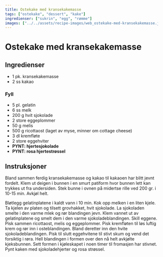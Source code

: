 ```yaml
---
title: Ostekake med kransekakemasse
tags: ["ostekake", "dessert", "kake"]
ingredienser: ["sukrin", "egg", "rømme"]
images: ["../../assets/recipe-images/web_ostekake-med-kransekakemasse.jpg"]
---
```


# Ostekake med kransekakemasse

## Ingredienser

- 1 pk. kransekakemasse
- 2 ss kakao

### Fyll

- 5 pl. gelatin
- 6 ss melk
- 200 g hvit sjokolade
- 2 store eggeplommer
- 50 g melis
- 500 g ricottaost (laget av myse, minner om cottage cheese)
- 3 dl kremfløte
- 2 store eggehviter
- **PYNT: hjertesjokolade**
- **PYNT: rosa hjertestrøssel**

## Instruksjoner

Bland sammen ferdig kransekakemasse og kakao til kakaoen har blitt jevnt fordelt. Klem ut deigen i bunnen i en smurt patiform hvor bunnen lett kan trykkes ut fra undersiden. Stek bunne i ovnen på midertse rille ved 200 gr. i 10-15 min. Avkjøl helt.

Bløtlegg gelatinplatene i kaldt vann i 10 min. Kok opp melken i en liten kjele. Ta kjelen av platen og tilsett grovhakket, hvit sjokolade. La sjokoladen smelte i den varme mlek og rør blandingen jevn. Klem vannet ut av gelatinplatene og smelt dem i den varme sjokoladeblandingen. Skill eggene. Pisk sammen ricottaost, melis og eggeplommer. Pisk kremfløten til løs luftig krem og rør inn i osteblandingen. Bland deretter inn den hvite sjokoladeblandingen. Pisk til slutt eggehvitene til stivt skum og vend det forsiktig i røra. Hell blandingen i formen over den nå helt avkjølte kjeksbunnen. Sett formen i kjøleskapet i noen timer til fromasjen har stivnet. Pynt kaken med sjokoladehjerter og rosa strøssel.
